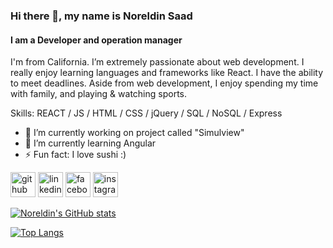 ### Hi there 👋, my name is Noreldin Saad
#### I am a Developer and operation manager
I'm from California. I’m extremely passionate about web development. I really enjoy learning languages and frameworks like React. I have the ability to meet deadlines. Aside from web development, I enjoy spending my time with family, and playing & watching sports.

Skills:  REACT / JS / HTML / CSS / jQuery / SQL / NoSQL / Express

- 🔭 I’m currently working on project called "Simulview" 
- 🌱 I’m currently learning Angular 
- ⚡ Fun fact: I love sushi :) 


[<img src='https://cdn.jsdelivr.net/npm/simple-icons@3.0.1/icons/github.svg' alt='github' height='40'>](https://github.com/Noreldin-S)  [<img src='https://cdn.jsdelivr.net/npm/simple-icons@3.0.1/icons/linkedin.svg' alt='linkedin' height='40'>](https://www.linkedin.com/in/noreldin-saad-835930108/)  [<img src='https://cdn.jsdelivr.net/npm/simple-icons@3.0.1/icons/facebook.svg' alt='facebook' height='40'>](https://www.facebook.com/NourTarekSaad/)  [<img src='https://cdn.jsdelivr.net/npm/simple-icons@3.0.1/icons/instagram.svg' alt='instagram' height='40'>](https://www.instagram.com/noreldinzz/)  
  
[![Noreldin's GitHub stats](https://github-readme-stats.vercel.app/api?username=Noreldin-S&show_icons=true&theme=radical)
](https://github.com/Noreldin-S/github-readme-stats)

[![Top Langs](https://github-readme-stats.vercel.app/api/top-langs/?username=Noreldin-S&layout=compact)](https://github.com/Noreldin-S/github-readme-stats)

